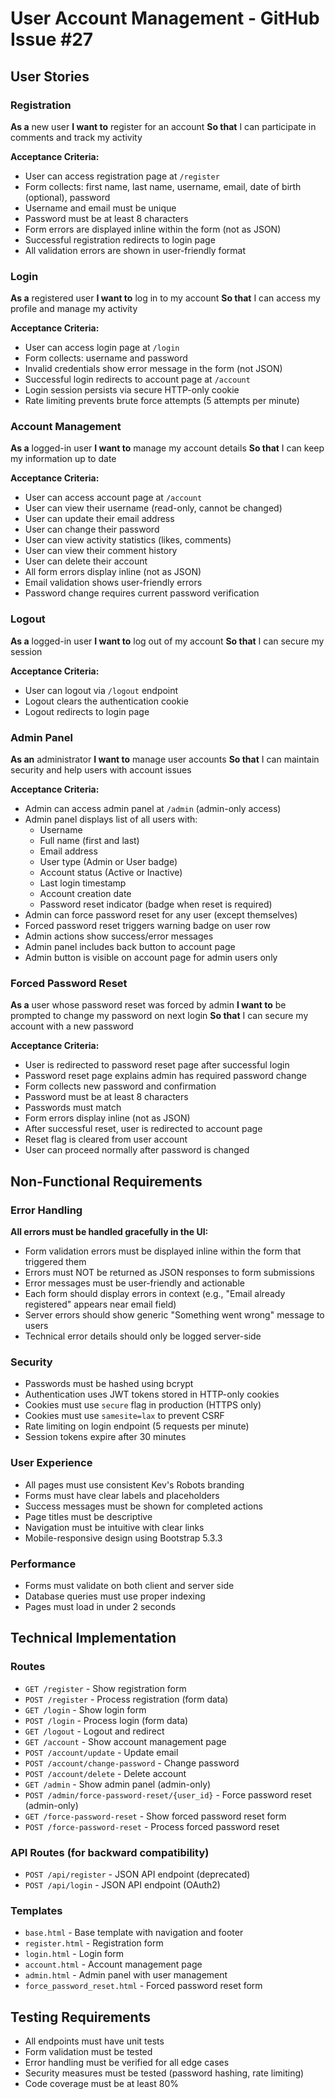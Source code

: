 # User Account Management - GitHub Issue #27

## User Stories

### Registration
**As a** new user
**I want to** register for an account
**So that** I can participate in comments and track my activity

**Acceptance Criteria:**
- User can access registration page at `/register`
- Form collects: first name, last name, username, email, date of birth (optional), password
- Username and email must be unique
- Password must be at least 8 characters
- Form errors are displayed inline within the form (not as JSON)
- Successful registration redirects to login page
- All validation errors are shown in user-friendly format

### Login
**As a** registered user
**I want to** log in to my account
**So that** I can access my profile and manage my activity

**Acceptance Criteria:**
- User can access login page at `/login`
- Form collects: username and password
- Invalid credentials show error message in the form (not JSON)
- Successful login redirects to account page at `/account`
- Login session persists via secure HTTP-only cookie
- Rate limiting prevents brute force attempts (5 attempts per minute)

### Account Management
**As a** logged-in user
**I want to** manage my account details
**So that** I can keep my information up to date

**Acceptance Criteria:**
- User can access account page at `/account`
- User can view their username (read-only, cannot be changed)
- User can update their email address
- User can change their password
- User can view activity statistics (likes, comments)
- User can view their comment history
- User can delete their account
- All form errors display inline (not as JSON)
- Email validation shows user-friendly errors
- Password change requires current password verification

### Logout
**As a** logged-in user
**I want to** log out of my account
**So that** I can secure my session

**Acceptance Criteria:**
- User can logout via `/logout` endpoint
- Logout clears the authentication cookie
- Logout redirects to login page

### Admin Panel
**As an** administrator
**I want to** manage user accounts
**So that** I can maintain security and help users with account issues

**Acceptance Criteria:**
- Admin can access admin panel at `/admin` (admin-only access)
- Admin panel displays list of all users with:
  - Username
  - Full name (first and last)
  - Email address
  - User type (Admin or User badge)
  - Account status (Active or Inactive)
  - Last login timestamp
  - Account creation date
  - Password reset indicator (badge when reset is required)
- Admin can force password reset for any user (except themselves)
- Forced password reset triggers warning badge on user row
- Admin actions show success/error messages
- Admin panel includes back button to account page
- Admin button is visible on account page for admin users only

### Forced Password Reset
**As a** user whose password reset was forced by admin
**I want to** be prompted to change my password on next login
**So that** I can secure my account with a new password

**Acceptance Criteria:**
- User is redirected to password reset page after successful login
- Password reset page explains admin has required password change
- Form collects new password and confirmation
- Password must be at least 8 characters
- Passwords must match
- Form errors display inline (not as JSON)
- After successful reset, user is redirected to account page
- Reset flag is cleared from user account
- User can proceed normally after password is changed

## Non-Functional Requirements

### Error Handling
**All errors must be handled gracefully in the UI:**
- Form validation errors must be displayed inline within the form that triggered them
- Errors must NOT be returned as JSON responses to form submissions
- Error messages must be user-friendly and actionable
- Each form should display errors in context (e.g., "Email already registered" appears near email field)
- Server errors should show generic "Something went wrong" message to users
- Technical error details should only be logged server-side

### Security
- Passwords must be hashed using bcrypt
- Authentication uses JWT tokens stored in HTTP-only cookies
- Cookies must use `secure` flag in production (HTTPS only)
- Cookies must use `samesite=lax` to prevent CSRF
- Rate limiting on login endpoint (5 requests per minute)
- Session tokens expire after 30 minutes

### User Experience
- All pages must use consistent Kev's Robots branding
- Forms must have clear labels and placeholders
- Success messages must be shown for completed actions
- Page titles must be descriptive
- Navigation must be intuitive with clear links
- Mobile-responsive design using Bootstrap 5.3.3

### Performance
- Forms must validate on both client and server side
- Database queries must use proper indexing
- Pages must load in under 2 seconds

## Technical Implementation

### Routes
- `GET /register` - Show registration form
- `POST /register` - Process registration (form data)
- `GET /login` - Show login form
- `POST /login` - Process login (form data)
- `GET /logout` - Logout and redirect
- `GET /account` - Show account management page
- `POST /account/update` - Update email
- `POST /account/change-password` - Change password
- `POST /account/delete` - Delete account
- `GET /admin` - Show admin panel (admin-only)
- `POST /admin/force-password-reset/{user_id}` - Force password reset (admin-only)
- `GET /force-password-reset` - Show forced password reset form
- `POST /force-password-reset` - Process forced password reset

### API Routes (for backward compatibility)
- `POST /api/register` - JSON API endpoint (deprecated)
- `POST /api/login` - JSON API endpoint (OAuth2)

### Templates
- `base.html` - Base template with navigation and footer
- `register.html` - Registration form
- `login.html` - Login form
- `account.html` - Account management page
- `admin.html` - Admin panel with user management
- `force_password_reset.html` - Forced password reset form

## Testing Requirements
- All endpoints must have unit tests
- Form validation must be tested
- Error handling must be verified for all edge cases
- Security measures must be tested (password hashing, rate limiting)
- Code coverage must be at least 80%